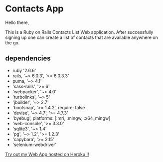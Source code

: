 # Contacts App

Hello there,

This is a Ruby on Rails Contacts List Web application.
After successfully signing up one can create a list of contacts that are available 
anywhere on the go.

## dependencies


- ruby '2.6.6'
- rails, '~> 6.0.3', '>= 6.0.3.3'
- puma, '~> 4.1'
- 'sass-rails', '>= 6'
- 'webpacker', '~> 4.0'
- 'turbolinks', '~> 5'
- 'jbuilder', '~> 2.7'
- 'bootsnap', '>= 1.4.2', require: false
- 'devise', '~> 4.7', '>= 4.7.3'
- 'byebug', platforms: [:mri, :mingw, :x64_mingw]
- 'web-console', '>= 3.3.0'
- 'sqlite3', '~> 1.4'
- 'pg', '~> 1.2', '>= 1.2.3'
- 'capybara', '>= 2.15'
- 'selenium-webdriver'

[ Try out my Web App hosted on Heroku !!](https://rail-contact.herokuapp.com/)

